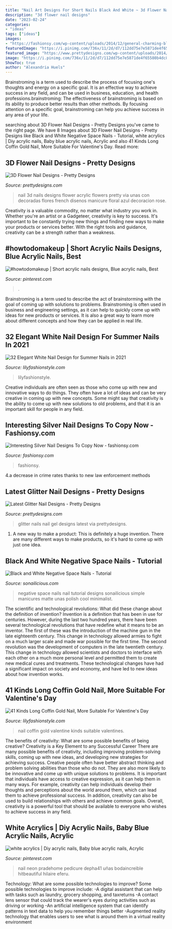 ```yaml
---
title: "Nail Art Designs For Short Nails Black And White ~ 3d Flower Nail Designs"
description: "3d flower nail designs"
date: "2023-02-24"
categories:
- "ideas"
tags: ["ideas"]
images:
- "https://fashionsy.com/wp-content/uploads/2014/12/general-charming-bling-bling-silver-glitter-nail-art-design-idea-combined-with-black-nail-with-silver-heart-motif-idea-amazing-nail-art2.jpg"
featuredImage: "https://i.pinimg.com/736x/11/2d/d7/112dd75e7e5871de4f65580b4dc87768.jpg"
featured_image: "https://www.prettydesigns.com/wp-content/uploads/2014/07/Black-Glitter-Nails1.jpg"
image: "https://i.pinimg.com/736x/11/2d/d7/112dd75e7e5871de4f65580b4dc87768.jpg"
ShowToc: true
author: "Alexandria Huels"
---
```



Brainstroming is a term used to describe the process of focusing one's thoughts and energy on a specific goal. It is an effective way to achieve success in any field, and can be used in business, education, and health professions.brainstroming: The effectiveness of brainstroming is based on its ability to produce better results than other methods. By focusing attention on a specific goal, brainstroming can help you achieve success in any area of your life.

	

		
searching about 3D Flower Nail Designs - Pretty Designs you've came to the right page. We have 8 Images about 3D Flower Nail Designs - Pretty Designs like Black and White Negative Space Nails - Tutorial, white acrylics | Diy acrylic nails, Baby blue acrylic nails, Acrylic and also 41 Kinds Long Coffin Gold Nail, More Suitable For Valentine&#039;s Day. Read more:
		
    
## 3D Flower Nail Designs - Pretty Designs

<img loading=lazy src="http://www.prettydesigns.com/wp-content/uploads/2014/07/Blue-Nails1.jpg" onerror="this.onerror=null;this.src='https://tse1.mm.bing.net/th?id=OIP.eZvL7tmTXA7OdjUkIRRcqAHaJ4&amp;pid=15.1';" alt="3D Flower Nail Designs - Pretty Designs">

_Source: prettydesigns.com_

>nail 3d nails designs flower acrylic flowers pretty via unas con decoradas flores french disenos manicure floral azul decoracion rose. 

	

Creativity is a valuable commodity, no matter what industry you work in. Whether you're an artist or a Gadgeteer, creativity is key to success. It's important to be constantly trying new things and finding new ways to make your products or services better. With the right tools and guidance, creativity can be a strength rather than a weakness.

    
## #howtodomakeup | Short Acrylic Nails Designs, Blue Acrylic Nails, Best

<img loading=lazy src="https://i.pinimg.com/736x/aa/52/fe/aa52fea0072a73a19230601aa18d471d.jpg" onerror="this.onerror=null;this.src='https://tse3.mm.bing.net/th?id=OIP.k1x-fMsyC1mIcQQeGE7GwAHaLf&amp;pid=15.1';" alt="#howtodomakeup | Short acrylic nails designs, Blue acrylic nails, Best">

_Source: pinterest.com_

>. 

	

Brainstroming is a term used to describe the act of brainstorming with the goal of coming up with solutions to problems. Brainstroming is often used in business and engineering settings, as it can help to quickly come up with ideas for new products or services. It is also a great way to learn more about different concepts and how they can be applied in real life.

    
## 32 Elegant White Nail Design For Summer Nails In 2021

<img loading=lazy src="https://lilyfashionstyle.com/wp-content/uploads/2021/05/24.jpg" onerror="this.onerror=null;this.src='https://tse2.mm.bing.net/th?id=OIP.Vm5MYud5A0Zo1BhzSnwx2AHaLH&amp;pid=15.1';" alt="32 Elegant White Nail Design for Summer Nails in 2021">

_Source: lilyfashionstyle.com_

>lilyfashionstyle. 

	

Creative individuals are often seen as those who come up with new and innovative ways to do things. They often have a lot of ideas and can be very creative in coming up with new concepts. Some might say that creativity is the ability to come up with new solutions to old problems, and that it is an important skill for people in any field.

    
## Interesting Silver Nail Designs To Copy Now - Fashionsy.com

<img loading=lazy src="https://fashionsy.com/wp-content/uploads/2014/12/general-charming-bling-bling-silver-glitter-nail-art-design-idea-combined-with-black-nail-with-silver-heart-motif-idea-amazing-nail-art2.jpg" onerror="this.onerror=null;this.src='https://tse1.mm.bing.net/th?id=OIP.CAeC3RjaxduQLgYS-pgZoQHaFj&amp;pid=15.1';" alt="Interesting Silver Nail Designs To Copy Now - fashionsy.com">

_Source: fashionsy.com_

>fashionsy. 

	

4.a decrease in crime rates thanks to new law enforcement methods

    
## Latest Glitter Nail Designs - Pretty Designs

<img loading=lazy src="https://www.prettydesigns.com/wp-content/uploads/2014/07/Black-Glitter-Nails1.jpg" onerror="this.onerror=null;this.src='https://tse1.mm.bing.net/th?id=OIP.qPho2XehNlGNkdXjtoF9SAHaJ4&amp;pid=15.1';" alt="Latest Glitter Nail Designs - Pretty Designs">

_Source: prettydesigns.com_

>glitter nails nail gel designs latest via prettydesigns. 

	

1. A new way to make a product: This is definitely a huge invention. There are many different ways to make products, so it's hard to come up with just one idea.

    
## Black And White Negative Space Nails - Tutorial

<img loading=lazy src="http://sonailicious.com/wp-content/uploads/2014/09/negative-space-nail-art.jpg" onerror="this.onerror=null;this.src='https://tse1.mm.bing.net/th?id=OIP.hnD1jTldJUK_CE-CTstQ3AHaLH&amp;pid=15.1';" alt="Black and White Negative Space Nails - Tutorial">

_Source: sonailicious.com_

>negative space nails nail tutorial designs sonailicious simple manicures matte unas polish cool minimalist. 

	

The scientific and technological revolutions: What did these change about the definition of invention?
Invention is a definition that has been in use for centuries. However, during the last two hundred years, there have been several technological revolutions that have redefine what it means to be an inventor. The first of these was the introduction of the machine gun in the late eighteenth century. This change in technology allowed armies to fight on a much larger scale and made war possible for the first time. The second revolution was the development of computers in the late twentieth century. This change in technology allowed scientists and doctors to interface with each other on a much more personal level and permitted them to create new medical cures and treatments. These technological changes have had a significant impact on society and economy, and have led to new ideas about how invention works.

    
## 41 Kinds Long Coffin Gold Nail, More Suitable For Valentine&#039;s Day

<img loading=lazy src="https://lilyfashionstyle.com/wp-content/uploads/2020/02/13-3.jpg" onerror="this.onerror=null;this.src='https://tse2.mm.bing.net/th?id=OIP.wYEQM6YyW3BQo-p6AANe7QHaLL&amp;pid=15.1';" alt="41 Kinds Long Coffin Gold Nail, More Suitable For Valentine&#039;s Day">

_Source: lilyfashionstyle.com_

>nail coffin gold valentine kinds suitable valentines. 

	

The benefits of creativity: What are some possible benefits of being creative?
Creativity is a Key Element to any Successful Career
There are many possible benefits of creativity, including improving problem-solving skills, coming up with new ideas, and developing new strategies for achieving success. Creative people often have better abstract thinking and problem solving abilities than those who do not. They are also more likely to be innovative and come up with unique solutions to problems. It is important that individuals have access to creative expression, as it can help them in many ways. For example, creativity can help individuals develop their thoughts and perceptions about the world around them, which can lead them to achieve professional success. In addition, creativity can also be used to build relationships with others and achieve common goals. Overall, creativity is a powerful tool that should be available to everyone who wishes to achieve success in any field.

    
## White Acrylics | Diy Acrylic Nails, Baby Blue Acrylic Nails, Acrylic

<img loading=lazy src="https://i.pinimg.com/736x/11/2d/d7/112dd75e7e5871de4f65580b4dc87768.jpg" onerror="this.onerror=null;this.src='https://tse3.mm.bing.net/th?id=OIP.o2P46NT7ivUWktSh4DUvSgHaNL&amp;pid=15.1';" alt="white acrylics | Diy acrylic nails, Baby blue acrylic nails, Acrylic">

_Source: pinterest.com_

>nail neon pradehome pedicure depha41 uñas bodaincreible hitbeautiful hilaire eferu. 

	

Technology: What are some possible technologies to improve?
Some possible technologies to improve include: 
-A digital assistant that can help with tasks such as laundry, grocery shopping, and taxreturns 
-A contact lens sensor that could track the wearer's eyes during activities such as driving or working 
-An artificial intelligence system that can identify patterns in text data to help you remember things better 
-Augmented reality technology that enables users to see what is around them in a virtual reality environment

